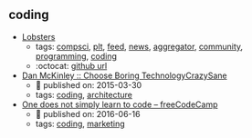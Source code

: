 coding 
---
* [Lobsters](https://lobste.rs/)
    * tags: [compsci](../tags/compsci.md), [plt](../tags/plt.md), [feed](../tags/feed.md), [news](../tags/news.md), [aggregator](../tags/aggregator.md), [community](../tags/community.md), [programming](../tags/programming.md), [coding](../tags/coding.md)
    * :octocat: [github url](https://github.com/lobsters/lobsters)
* [Dan McKinley :: Choose Boring TechnologyCrazySane](http://mcfunley.com/choose-boring-technology)
    * :calendar: published on: 2015-03-30
    * tags: [coding](../tags/coding.md), [architecture](../tags/architecture.md)
* [One does not simply learn to code – freeCodeCamp](https://medium.freecodecamp.org/one-does-not-simply-learn-to-code-f25bacdc5b62)
    * :calendar: published on: 2016-06-16
    * tags: [coding](../tags/coding.md), [marketing](../tags/marketing.md)
